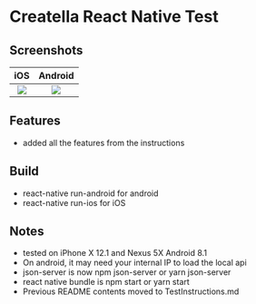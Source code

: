 
Creatella React Native Test
====

Screenshots
----
iOS           |  Android
:-------------------------:|:-------------------------:
![](https://gyazo.com/00ddacae2128c232fa99601ed110c801.gif) |  ![](https://gyazo.com/0b24cd17742d7896da38252759534d52.gif)

Features
----
- added all the features from the instructions

Build
----
- react-native run-android for android
- react-native run-ios for iOS

Notes
----
- tested on iPhone X 12.1 and Nexus 5X Android 8.1
- On android, it may need your internal IP to load the local api
- json-server is now npm json-server or yarn json-server
- react native bundle is npm start or yarn start
- Previous README contents moved to TestInstructions.md

